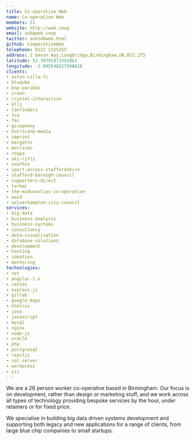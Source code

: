 ```yaml
---
title: Co-operative Web
name: Co-operative Web
members: 21
website: http://web.coop
email: ask@web.coop
twitter: ask%40web.html
github: CooperativeWeb
telephone: 0121 2225355
address: 2 Devon Way,Longbridge,Birmingham,UK,B31 2TS
latitude: 52.39791473393062
longitude: -1.985548227508616
clients:
- aston-villa-fc
- bluqube
- bnp-paribas
- crown
- crystal-interactive
- elli
- fanfinders
- fca
- fmc
- givepenny
- hurricane-media
- imprint
- margetts
- morrison
- rospa
- ski-lifts
- southco
- sport-across-staffordshire
- stafford-borough-council
- supporters-direct
- tarmac
- the-midcounties-co-operative
- waid
- wolverhampton-city-council
services:
- big-data
- business-analysis
- business-systems
- consultancy
- data-visualisation
- database-solutions
- development
- hosting
- ideation
- mentoring
technologies:
- net
- angular-1-x
- centos
- express-js
- gitlab
- google-maps
- htmlcss
- java
- javascript
- mysql
- nginx
- node-js
- oracle
- php
- postgresql
- reactjs
- sql-server
- wordpress
- yii
---
```


We are a 26 person worker co-operative based in Birmingham. Our focus is on development, rather than design or marketing stuff, and we work across all types of technology providing bespoke services by the hour, under retainers or for fixed price.

We specialise in building big data driven systems development and supporting both legacy and new applications for a range of clients, from large blue chip companies to small startups.